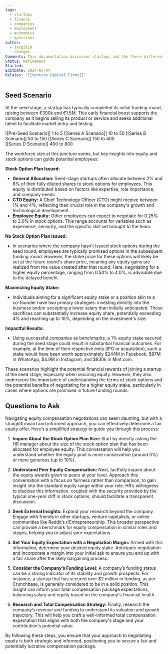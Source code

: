 ```yaml
---
tags:
  - startUps
  - finance
  - companies
  - employment
  - economics
  - questions
author:
  - jacgit18
  - chatgpt
Comments: This documentation discusses startups and the there different stages
Status: Refinement
Started: 
EditDate: 2024-03-04
Relates: "[[Venture Capital Firms]]"
---
```

## Seed Scenario
At the seed stage, a startup has typically completed its initial funding round, raising between €300k and €1.5M. This early financial boost supports the company as it begins selling its product or service and seeks additional talent to facilitate market entry and testing.

[[Pre-Seed Scenario]] 1 to 5 
[[Series A Scenario]] 10 to 50 
[[Series B Scenario]] 50 to 150
[[Series C Scenario]] 150 to 400  
[[Series D Scenario]] 400 to 800 

The workforce size at this juncture varies, but key insights into equity and stock options can guide potential employees:

**Stock Option Plan Issued:**
- **General Allocation:** Seed-stage startups often allocate between 2% and 8% of their fully diluted shares to stock options for employees. This equity is distributed based on factors like expertise, role importance, and company needs.
- **CTO Equity:** A Chief Technology Officer (CTO) might receive between 1% and 4%, reflecting their crucial role in the company's growth and technological development.
- **Employee Equity:** Other employees can expect to negotiate for 0.25% to 2.0% in stock options. This range accounts for variables such as experience, seniority, and the specific skill set brought to the team.

**No Stock Option Plan Issued:**
- In scenarios where the company hasn't issued stock options during the seed round, employees are typically promised options in the subsequent funding round. However, the strike price for these options will likely be set at the future round's share price, meaning any equity gains are realized from the value created after that round. Here, negotiating for a higher equity percentage, ranging from 0.50% to 4.0%, is advisable due to the delayed benefit.

**Maximizing Equity Stake:**
- Individuals aiming for a significant equity stake or a position akin to a co-founder have two primary strategies: investing directly into the business and/or accepting a lower salary than initially anticipated. These sacrifices can substantially increase equity share, potentially exceeding 4% and reaching up to 10%, depending on the investment's size.

**Impactful Results:**
- Using successful companies as benchmarks, a 1% equity stake secured during the seed stage could result in substantial financial outcomes. For example, at the time of their respective exits (IPO or acquisition), such a stake would have been worth approximately $244M in Facebook, $97M in WhatsApp, $4.9M in Instagram, and $830k in Mint.com.

These scenarios highlight the potential financial rewards of joining a startup at the seed stage, especially when securing equity. However, they also underscore the importance of understanding the terms of stock options and the potential benefits of negotiating for a higher equity stake, particularly in cases where options are promised in future funding rounds.


## Questions to Ask

Navigating equity compensation negotiations can seem daunting, but with a straightforward and informed approach, you can effectively determine a fair equity offer. Here’s a simplified strategy to guide you through this process:

1. **Inquire About the Stock Option Plan Size:**
   Start by directly asking the HR manager about the size of the stock option plan that has been allocated for employee equity. This conversation will help you understand whether the equity pool is more conservative (around 3%) or more generous (up to 10%).

2. **Understand Peer Equity Compensation:**
   Next, tactfully inquire about the equity awards given to peers at your level. Approach this conversation with a focus on fairness rather than comparison, to gain insight into the standard equity range within your role. HR’s willingness to disclose this information, coupled with the security provided by the typical one-year cliff in stock options, should facilitate a transparent discussion.

3. **Seek External Insights:**
   Expand your research beyond the company. Engage with friends in other startups, venture capitalists, or online communities like Reddit’s r/Entrepreneurship. This broader perspective can provide a benchmark for equity compensation in similar roles and stages, helping you to adjust your expectations.

4. **Set Your Equity Expectation with a Negotiation Margin:**
   Armed with this information, determine your desired equity stake. Anticipate negotiation and incorporate a margin into your initial ask to ensure you end up with a fair share after the likely bargaining process.

5. **Consider the Company’s Funding Level:**
   A company’s funding status can be a strong indicator of its stability and growth prospects. For instance, a startup that has secured over $2 million in funding, as per Crunchbase, is generally considered to be in a solid position. This insight can inform your total compensation package expectations, balancing salary and equity based on the company's financial health.

6. **Research and Total Compensation Strategy:**
   Finally, research the company’s revenue and funding to understand its valuation and growth trajectory. This will help you craft a well-informed total compensation expectation that aligns with both the company's stage and your contribution's potential value.

By following these steps, you ensure that your approach to negotiating equity is both strategic and informed, positioning you to secure a fair and potentially lucrative compensation package.